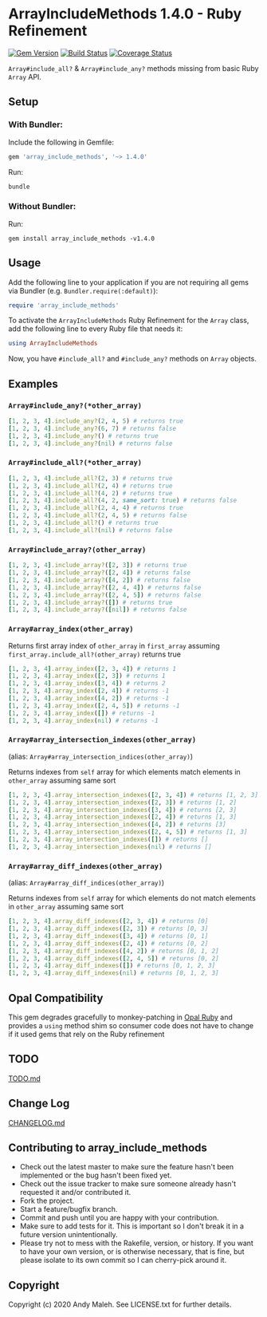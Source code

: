# ArrayIncludeMethods 1.4.0 - Ruby Refinement
[![Gem Version](https://badge.fury.io/rb/array_include_methods.svg)](http://badge.fury.io/rb/array_include_methods)
[![Build Status](https://travis-ci.com/AndyObtiva/array_include_methods.svg?branch=master)](https://travis-ci.com/AndyObtiva/array_include_methods)
[![Coverage Status](https://coveralls.io/repos/github/AndyObtiva/array_include_methods/badge.svg?branch=master)](https://coveralls.io/github/AndyObtiva/array_include_methods?branch=master)

`Array#include_all?` & `Array#include_any?` methods missing from basic Ruby `Array` API.

## Setup

### With Bundler:

Include the following in Gemfile:

```ruby
gem 'array_include_methods', '~> 1.4.0'
```

Run:

```
bundle
```

### Without Bundler:

Run:

```
gem install array_include_methods -v1.4.0
```

## Usage

Add the following line to your application if you are not requiring all gems via Bundler (e.g. `Bundler.require(:default)`):

```ruby
require 'array_include_methods'
```

To activate the `ArrayIncludeMethods` Ruby Refinement for the `Array` class, add the following line to every Ruby file that needs it:

```ruby
using ArrayIncludeMethods
```

Now, you have `#include_all?` and `#include_any?` methods on `Array` objects.

## Examples

### `Array#include_any?(*other_array)`

```ruby
[1, 2, 3, 4].include_any?(2, 4, 5) # returns true
[1, 2, 3, 4].include_any?(6, 7) # returns false
[1, 2, 3, 4].include_any?() # returns true
[1, 2, 3, 4].include_any?(nil) # returns false
```

### `Array#include_all?(*other_array)`

```ruby
[1, 2, 3, 4].include_all?(2, 3) # returns true
[1, 2, 3, 4].include_all?(2, 4) # returns true
[1, 2, 3, 4].include_all?(4, 2) # returns true
[1, 2, 3, 4].include_all?(4, 2, same_sort: true) # returns false
[1, 2, 3, 4].include_all?(2, 4, 4) # returns true
[1, 2, 3, 4].include_all?(2, 4, 5) # returns false
[1, 2, 3, 4].include_all?() # returns true
[1, 2, 3, 4].include_all?(nil) # returns false
```

### `Array#include_array?(other_array)`

```ruby
[1, 2, 3, 4].include_array?([2, 3]) # returns true
[1, 2, 3, 4].include_array?([2, 4]) # returns false
[1, 2, 3, 4].include_array?([4, 2]) # returns false
[1, 2, 3, 4].include_array?([2, 4, 4]) # returns false
[1, 2, 3, 4].include_array?([2, 4, 5]) # returns false
[1, 2, 3, 4].include_array?([]) # returns true
[1, 2, 3, 4].include_array?([nil]) # returns false
```

### `Array#array_index(other_array)`

Returns first array index of `other_array` in `first_array` assuming `first_array.include_all?(other_array)` returns true

```ruby
[1, 2, 3, 4].array_index([2, 3, 4]) # returns 1
[1, 2, 3, 4].array_index([2, 3]) # returns 1
[1, 2, 3, 4].array_index([3, 4]) # returns 2
[1, 2, 3, 4].array_index([2, 4]) # returns -1
[1, 2, 3, 4].array_index([4, 2]) # returns -1
[1, 2, 3, 4].array_index([2, 4, 5]) # returns -1
[1, 2, 3, 4].array_index([]) # returns -1
[1, 2, 3, 4].array_index(nil) # returns -1
```

### `Array#array_intersection_indexes(other_array)`
(alias: `Array#array_intersection_indices(other_array)`)

Returns indexes from `self` array for which elements match elements in `other_array` assuming same sort

```ruby
[1, 2, 3, 4].array_intersection_indexes([2, 3, 4]) # returns [1, 2, 3]
[1, 2, 3, 4].array_intersection_indexes([2, 3]) # returns [1, 2]
[1, 2, 3, 4].array_intersection_indexes([3, 4]) # returns [2, 3]
[1, 2, 3, 4].array_intersection_indexes([2, 4]) # returns [1, 3]
[1, 2, 3, 4].array_intersection_indexes([4, 2]) # returns [3]
[1, 2, 3, 4].array_intersection_indexes([2, 4, 5]) # returns [1, 3]
[1, 2, 3, 4].array_intersection_indexes([]) # returns []
[1, 2, 3, 4].array_intersection_indexes(nil) # returns []
```

### `Array#array_diff_indexes(other_array)`
(alias: `Array#array_diff_indices(other_array)`)

Returns indexes from `self` array for which elements do not match elements in `other_array` assuming same sort

```ruby
[1, 2, 3, 4].array_diff_indexes([2, 3, 4]) # returns [0]
[1, 2, 3, 4].array_diff_indexes([2, 3]) # returns [0, 3]
[1, 2, 3, 4].array_diff_indexes([3, 4]) # returns [0, 1]
[1, 2, 3, 4].array_diff_indexes([2, 4]) # returns [0, 2]
[1, 2, 3, 4].array_diff_indexes([4, 2]) # returns [0, 1, 2]
[1, 2, 3, 4].array_diff_indexes([2, 4, 5]) # returns [0, 2]
[1, 2, 3, 4].array_diff_indexes([]) # returns [0, 1, 2, 3]
[1, 2, 3, 4].array_diff_indexes(nil) # returns [0, 1, 2, 3]
```

## Opal Compatibility

This gem degrades gracefully to monkey-patching in [Opal Ruby](https://opalrb.com) and provides a `using` method shim so consumer code does not have to change if it used gems that rely on the Ruby refinement

## TODO

[TODO.md](TODO.md)

## Change Log

[CHANGELOG.md](CHANGELOG.md)

## Contributing to array_include_methods
 
* Check out the latest master to make sure the feature hasn't been implemented or the bug hasn't been fixed yet.
* Check out the issue tracker to make sure someone already hasn't requested it and/or contributed it.
* Fork the project.
* Start a feature/bugfix branch.
* Commit and push until you are happy with your contribution.
* Make sure to add tests for it. This is important so I don't break it in a future version unintentionally.
* Please try not to mess with the Rakefile, version, or history. If you want to have your own version, or is otherwise necessary, that is fine, but please isolate to its own commit so I can cherry-pick around it.

## Copyright

Copyright (c) 2020 Andy Maleh. See LICENSE.txt for
further details.
